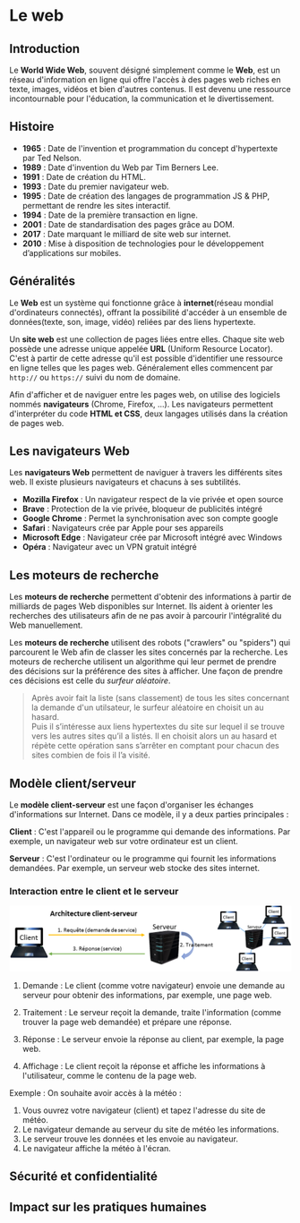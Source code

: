
# Le web  

## Introduction  
Le __World Wide Web__, souvent désigné simplement comme le __Web__, est un réseau d'information en ligne qui offre l'accès à des pages web riches en texte, images, vidéos et bien d'autres contenus. Il est devenu une ressource incontournable pour l'éducation, la communication et le divertissement.


## Histoire  

- __1965__ : Date de l'invention et programmation du concept d'hypertexte par Ted Nelson.  
- __1989__ : Date d'invention du Web par Tim Berners Lee.     
- __1991__ : Date de création du HTML.    
- __1993__ : Date du premier navigateur web.     
- __1995__ : Date de création des langages de programmation JS & PHP, permettant de rendre les sites interactif.     
- __1994__ : Date de la première transaction en ligne.    
- __2001__ : Date de standardisation des pages grâce au DOM.    
- __2017__ : Date marquant le milliard de site web sur internet.      
- __2010__ : Mise à disposition de technologies pour le développement d’applications sur mobiles.      


## Généralités  

Le __Web__ est un système qui fonctionne grâce à __internet__(réseau mondial d'ordinateurs connectés), offrant la possibilité d'accéder à un ensemble de données(texte, son, image, vidéo) reliées par des liens hypertexte.  

Un __site web__ est une collection de pages liées entre elles. Chaque site web possède une adresse unique appelée __URL__ (Uniform Resource Locator). C'est à partir de cette adresse qu'il est possible d'identifier une ressource en ligne telles que les pages web. Généralement elles commencent par `http://` ou `https://` suivi du nom de domaine.  

Afin d'afficher et de naviguer entre les pages web, on utilise des logiciels nommés __navigateurs__ (Chrome, Firefox, ...).
Les navigateurs permettent d'interpréter du code __HTML et CSS__, deux langages utilisés dans la création de pages web.  


## Les navigateurs Web    

Les __navigateurs Web__ permettent de naviguer à travers les différents sites web. Il existe plusieurs navigateurs et chacuns à ses subtilités. 

- __Mozilla Firefox__ : Un navigateur respect de la vie privée et open source  
- __Brave__ : Protection de la vie privée, bloqueur de publicités intégré   
- __Google Chrome__ : Permet la synchronisation avec son compte google  
- __Safari__ : Navigateurs crée par Apple pour ses appareils   
- __Microsoft Edge__ : Navigateur crée par Microsoft intégré avec Windows  
- __Opéra__ : Navigateur avec un VPN gratuit intégré   



## Les moteurs de recherche  

Les __moteurs de recherche__ permettent d'obtenir des informations à partir de milliards de pages Web disponibles sur Internet. Ils aident à orienter les recherches des utilisateurs afin de ne pas avoir à parcourir l'intégralité du Web manuellement.  

Les __moteurs de recherche__ utilisent des robots ("crawlers" ou "spiders") qui parcourent le Web afin de classer les sites concernés par la recherche. Les moteurs de recherche utilisent un algorithme qui leur permet de prendre des décisions sur la préférence des sites à afficher. Une façon de prendre ces décisions est celle du _surfeur aléatoire_.    


> Après avoir fait la liste (sans classement) de tous les sites concernant la demande d'un utilsateur, le surfeur aléatoire en choisit un au hasard.  
> Puis il s’intéresse aux liens hypertextes du site sur lequel il se trouve vers les autres sites qu’il a listés. Il en choisit alors un au hasard et répète cette opération sans s’arrêter en comptant pour chacun des sites combien de fois il l’a visité.





## Modèle client/serveur  

Le __modèle client-serveur__ est une façon d'organiser les échanges d'informations sur Internet. Dans ce modèle, il y a deux parties principales :

__Client__ : C'est l'appareil ou le programme qui demande des informations. Par exemple, un navigateur web sur votre ordinateur est un client.

__Serveur__ : C'est l'ordinateur ou le programme qui fournit les informations demandées. Par exemple, un serveur web stocke des sites internet.

### Interaction entre le client et le serveur 

![schéma client serveur](img/reseau_clt_serv.png)


1. Demande : Le client (comme votre navigateur) envoie une demande au serveur pour obtenir des informations, par exemple, une page web.

2. Traitement : Le serveur reçoit la demande, traite l'information (comme trouver la page web demandée) et prépare une réponse.

3. Réponse : Le serveur envoie la réponse au client, par exemple, la page web.

4. Affichage : Le client reçoit la réponse et affiche les informations à l'utilisateur, comme le contenu de la page web.


Exemple :
On souhaite avoir accès à la météo :
1. Vous ouvrez votre navigateur (client) et tapez l'adresse du site de météo.
2. Le navigateur demande au serveur du site de météo les informations.
3. Le serveur trouve les données et les envoie au navigateur.
4. Le navigateur affiche la météo à l'écran.



## Sécurité et confidentialité

## Impact sur les pratiques humaines  